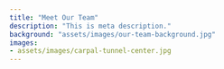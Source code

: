 ```yaml
---
title: "Meet Our Team"
description: "This is meta description."
background: "assets/images/our-team-background.jpg"
images:
- assets/images/carpal-tunnel-center.jpg
---
```

